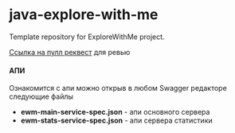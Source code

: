 


















# java-explore-with-me

Template repository for ExploreWithMe project.

[Ссылка на пулл реквест](https://github.com/Aleksandr-Sorokin/java-explore-with-me/pull/1#issue-1410511693) для ревью

#### АПИ

Ознакомится с апи можно открыв в любом Swagger редакторе следующие файлы


- **ewm-main-service-spec.json** - апи основного сервера
- **ewm-stats-service-spec.json** - апи сервера статистики
